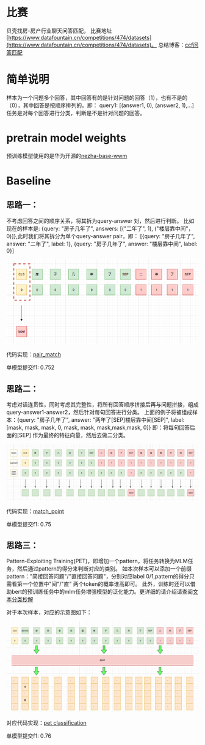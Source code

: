 # 比赛
贝壳找房-房产行业聊天问答匹配， 比赛地址[https://www.datafountain.cn/competitions/474/datasets](https://www.datafountain.cn/competitions/474/datasets)。
总结博客：[ccf问答匹配](https://xv44586.github.io/2020/11/08/ccf-qa/)

# 简单说明
样本为一个问题多个回答，其中回答有的是针对问题的回答（1），也有不是的（0），其中回答是按顺序排列的。即：
query1: [(answer1, 0), (answer2, 1),...]
任务是对每个回答进行分类，判断是不是针对问题的回答。

# pretrain model weights
预训练模型使用的是华为开源的[nezha-base-wwm](https://github.com/huawei-noah/Pretrained-Language-Model/tree/master/NEZHA-TensorFlow)

# Baseline
## 思路一：
不考虑回答之间的顺序关系，将其拆为query-answer 对，然后进行判断。
比如现在的样本是: {query: "房子几年了", answers: [("二年了", 1), ("楼层靠中间"， 0)]},此时我们将其拆分为单个query-answer pair，即：
[{query: "房子几年了", answer: "二年了", label: 1}, {query: "房子几年了", answer: "楼层靠中间", label: 0}]

![pair match](./img/pair.png)

代码实现：[pair_match](https://github.com/xv44586/ccf_2020_qa_match/ccf_2020_qa_match_pair.py)

单模型提交f1: 0.752

## 思路二：
考虑对话连贯性，同时考虑其完整性，将所有回答顺序拼接后再与问题拼接，组成query-answer1-answer2，然后针对每句回答进行分类。
上面的例子将被组成样本：{query: "房子几年了", answer: "两年了[SEP]楼层靠中间[SEP]", label: [mask, mask, mask, 0, mask, mask, mask,mask,mask, 0]}
即：将每句回答后面的[SEP] 作为最终的特征向量，然后去做二分类。

![](./img/point.png)

代码实现：[match_point](https://github.com/xv44586/ccf_2020_qa_match/ccf_2020_qa_match_point.py)

单模型提交f1: 0.75

## 思路三：
Pattern-Exploiting Training(PET)，即增加一个pattern，将任务转换为MLM任务，然后通过pattern的得分来判断对应的类别。
如本次样本可以添加一个前缀pattern："简接回答问题"/"直接回答问题"，分别对应label 0/1,pattern的得分只需看第一个位置中"间"/"直" 两个token的概率谁高即可。
此外，训练时还可以借助bert的预训练任务中的mlm任务增强模型的泛化能力。更详细的请介绍请查阅[文本分类秒解](https://xv44586.github.io/2020/10/25/pet/)

对于本次样本，对应的示意图如下：

![](./img/pet.png)

对应代码实现：[pet classification](https://github.com/xv44586/ccf_2020_qa_match/ccf_2020_qa_match_pet.py)

单模型提交f1: 0.76
